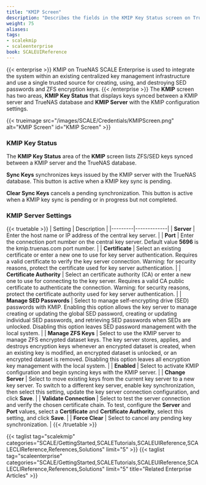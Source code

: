 ```yaml
---
title: "KMIP Screen"
description: "Describes the fields in the KMIP Key Status screen on TrueNAS SCALE Enterprise."
weight: 75
aliases:
tags:
- scalekmip
- scaleenterprise
book: SCALEUIReference
---
```


{{< enterprise >}}
KMIP on TrueNAS SCALE Enterprise is used to integrate the system within an existing centralized key management infrastructure and use a single trusted source for creating, using, and destroying SED passwords and ZFS encryption keys.
{{< /enterprise >}}
The **KMIP** screen has two areas, **KMIP Key Status** that displays keys synced between a KMIP server and TrueNAS database and **KMIP Server** with the KMIP configuration settings.

{{< trueimage src="/images/SCALE/Credentials/KMIPScreen.png" alt="KMIP Screen" id="KMIP Screen" >}}

### KMIP Key Status
The **KMIP Key Status** area of the **KMIP** screen lists ZFS/SED keys synced between a KMIP server and the TrueNAS database. 

**Sync Keys** synchronizes keys issued by the KMIP server with the TrueNAS database. This button is active when a KMIP key sync is pending.

**Clear Sync Keys** cancels a pending synchronization. This button is active when a KMIP key sync is pending or in progress but not completed.

### KMIP Server Settings

{{< truetable >}}
| Setting | Description |
|---------|-------------|
| **Server** | Enter the host name or IP address of the central key server. |
| **Port** | Enter the connection port number on the central key server. Default value **5696** is the kmip.truenas.com port number. |
| **Certificate** | Select an existing certificate or enter a new one to use for key server authentication. Requires a valid certificate to verify the key server connection. Warning: for security reasons, protect the certificate used for key server authentication. |
| **Certificate Authority** | Select an certificate authority (CA) or enter a new one to use for connecting to the key server. Requires a valid CA public certificate to authenticate the connection. Warning: for security reasons, protect the certificate authority used for key server authentication. |
| **Manage SED Passwords** | Select to manage self-encrypting drive (SED) passwords with KMIP. Enabling this option allows the key server to manage creating or updating the global SED password, creating or updating individual SED passwords, and retrieving SED passwords when SEDs are unlocked. Disabling this option leaves SED password management with the local system. |
| **Manage ZFS Keys** | Select to use the KMIP server to manage ZFS encrypted dataset keys. The key server stores, applies, and destroys encryption keys whenever an encrypted dataset is created, when an existing key is modified, an encrypted dataset is unlocked, or an encrypted dataset is removed. Disabling this option leaves all encryption key management with the local system. |
| **Enabled** | Select to activate KMIP configuration and begin syncing keys with the KMIP server. |
| **Change Server** | Select to move existing keys from the current key server to a new key server. To switch to a different key server, enable key synchronization, then select this setting, update the key server connection configuration, and click **Save**. |
| **Validate Connection** | Select to test the server connection and verify the chosen certificate chain. To test, configure the **Server** and **Port** values, select a **Certificate** and **Certificate Authority**, select this setting, and click **Save**. |
| **Force Clear** | Select to cancel any pending key synchronization. |
{{< /truetable >}}

{{< taglist tag="scalekmip" categories="SCALE/GettingStarted,SCALETutorials,SCALEUIReference,SCALECLIReference,References,Solutions" limit="5" >}}
{{< taglist tag="scaleenterprise" categories="SCALE/GettingStarted,SCALETutorials,SCALEUIReference,SCALECLIReference,References,Solutions" limit="5" title="Related Enterprise Articles" >}}
